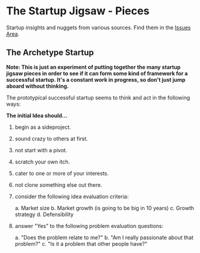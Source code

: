 
The Startup Jigsaw - Pieces
=========================================================

Startup insights and nuggets from various sources. Find
them in the [Issues Area](https://github.com/AndersSchmidtHansen/thestartupjigsaw/issues).


## The Archetype Startup
**Note: This is just an experiment of putting together the many startup jigsaw pieces in order to see if it can form some kind of framework for a successful startup. It's a constant work in progress, so don't just jump aboard without thinking.**

The prototypical successful startup seems to think and act in the following ways:

**The initial Idea should...**

1. begin as a sideproject.
2. sound crazy to others at first.
3. not start with a pivot.
4. scratch your own itch.
5. cater to one or more of your interests.
6. not clone something else out there.
7. consider the following idea evaluation criteria:
	
	a. Market size
	b. Market growth (is going to be big in 10 years)
	c. Growth strategy
	d. Defensibility

8. answer "Yes" to the following problem evaluation questions:

	a. "Does the problem relate to me?"
	b. "Am I really passionate about that problem?"
	c. "Is it a problem that other people have?"


